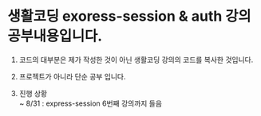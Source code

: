 생활코딩 exoress-session & auth 강의 공부내용입니다.
===============================================

1. 코드의 대부분은 제가 작성한 것이 아닌 생활코딩 강의의 코드를 복사한 것입니다.

2. 프로젝트가 아니라 단순 공부 입니다.

3. 진행 상황    
~ 8/31 : express-session 6번째 강의까지 들음      
